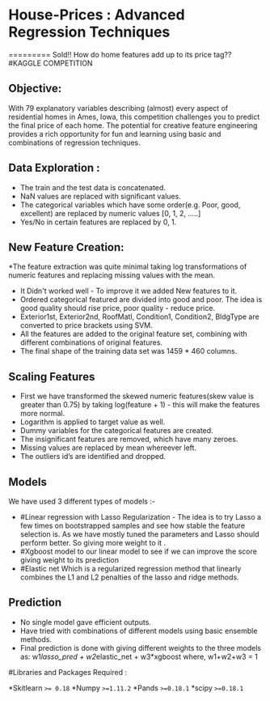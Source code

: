 # House-Prices : Advanced Regression Techniques
=========
Sold!! How do home features add up to its price tag??#KAGGLE COMPETITION

## Objective:

With 79 explanatory variables describing (almost) every aspect of residential homes in Ames, Iowa, this competition challenges you to predict the final price of each home.
The potential for creative feature engineering provides a rich opportunity for fun and learning using basic and combinations of regression techniques.


## Data Exploration :

* The train and the test data is concatenated.
* NaN values are replaced with significant values.
* The categorical variables which have some order(e.g. Poor, good, excellent) are replaced by numeric values [0, 1, 2, …..]
* Yes/No in certain features are replaced by 0, 1.


## New Feature Creation: 

*The feature extraction was quite minimal taking log transformations of numeric features and replacing missing values with the mean.
* It Didn't worked well - To improve it we added New features to it.
* Ordered categorical featured are divided into good and poor. The idea is good quality should rise price, poor quality - reduce price.
* Exterior1st, Exterior2nd, RoofMatl, Condition1, Condition2, BldgType are converted to price brackets using SVM.
* All the features are added to the original feature set, combining with different combinations of original features.
* The final shape of the training data set was 1459 * 460 columns. 


## Scaling Features

- First we have transformed the skewed numeric features(skew value is greater than 0.75) by taking log(feature + 1) - this will make the features more normal.
- Logarithm is applied to target value as well.
- Dummy variables for the categorical features are created.
- The insignificant features are removed, which have many zeroes.
- Missing values are replaced by mean whereever left.
- The outliers id’s are identified and dropped. 


## Models

We have used 3 different types of models :-
- #Linear regression with Lasso Regularization - The idea is to try Lasso a few times on bootstrapped samples and see how stable the feature selection is. As we have mostly tuned the parameters and Lasso should perform better. So giving more weight to it .
- #Xgboost model to our linear model to see if we can improve the score giving weight to its prediction 
- #Elastic net Which is a regularized regression method that linearly combines the L1 and L2 penalties of the lasso and ridge methods.


## Prediction

* No single model gave efficient outputs.
* Have tried with combinations of different models using basic ensemble methods.
* Final prediction is done with giving different weights to the three models as:
	w1*lasso_pred + w2*elastic_net + w3*xgboost		where, w1+w2+w3 = 1


#Libraries and Packages Required :

*Skitlearn `>= 0.18`
*Numpy  `>=1.11.2`
*Pands `>=0.18.1`
*scipy `>=0.18.1`

